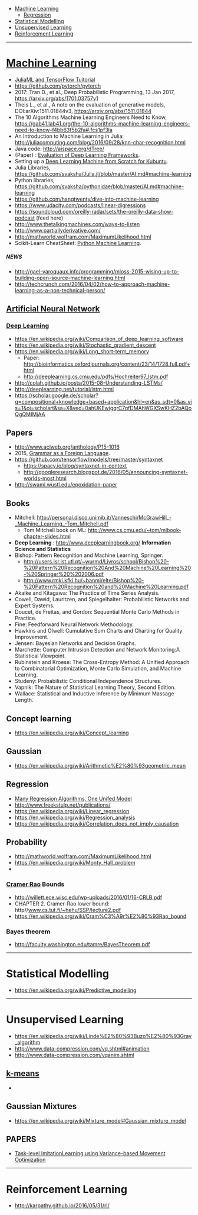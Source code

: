 + [Machine Learning](#machine-learning)
    + [Regression](#regression)
+ [Statistical Modelling](#statistical-modelling)
+ [Unsupervised Learning](#unsupervised-learning)
+ [Reinforcement Learning](#reinforcement-learning)

----

# [Machine Learning](https://en.wikipedia.org/wiki/Machine_learning)
+ [JuliaML and TensorFlow Tuitorial](http://white.ucc.asn.au/2017/01/24/JuliaML-and-TensorFlow-Tuitorial.html)
+ https://github.com/pytorch/pytorch
+ 2017: Tran D., et al., Deep Probabilistic Programming, 13 Jan 2017, https://arxiv.org/abs/1701.03757v1
+ Theis L., et al., A note on the evaluation of generative models, DOI:arXiv:1511.01844v3, https://arxiv.org/abs/1511.01844
+ The 10 Algorithms Machine Learning Engineers Need to Know, https://gab41.lab41.org/the-10-algorithms-machine-learning-engineers-need-to-know-f4bb63f5b2fa#.fcs1pf3la
+ An Introduction to Machine Learning in Julia: http://juliacomputing.com/blog/2016/09/28/knn-char-recognition.html
+ Java code: http://aispace.org/dTree/
+ {Paper} : [Evaluation of Deep Learning Frameworks](https://github.com/zer0n/deepframeworks).
+ Setting up a [Deep Learning Machine from Scratch for Kubuntu](https://github.com/saiprashanths/dl-setup).
+ Julia Libraries, https://github.com/svaksha/Julia.jl/blob/master/AI.md#machine-learning
+ Python libraries, https://github.com/svaksha/pythonidae/blob/master/AI.md#machine-learning
+ https://github.com/hangtwenty/dive-into-machine-learning
+ https://www.udacity.com/podcasts/linear-digressions
+ https://soundcloud.com/oreilly-radar/sets/the-oreilly-data-show-podcast (feed here)
+ http://www.thetalkingmachines.com/ways-to-listen
+ http://www.partiallyderivative.com/
+ http://mathworld.wolfram.com/MaximumLikelihood.html
+ Scikit-Learn CheatSheet: [Python Machine Learning](https://www.datacamp.com/community/blog/scikit-learn-cheat-sheet#gs.HtHkSQc).

##### NEWS
+ http://gael-varoquaux.info/programming/mloss-2015-wising-up-to-building-open-source-machine-learning.html
+ http://techcrunch.com/2016/04/02/how-to-approach-machine-learning-as-a-non-technical-person/

## [Artificial Neural Network](https://en.wikipedia.org/wiki/Artificial_neural_network)
### [Deep Learning](https://en.wikipedia.org/wiki/Deep_learning)
+ https://en.wikipedia.org/wiki/Comparison_of_deep_learning_software
+ https://en.wikipedia.org/wiki/Stochastic_gradient_descent
+ https://en.wikipedia.org/wiki/Long_short-term_memory
    + Paper: http://bioinformatics.oxfordjournals.org/content/23/14/1728.full.pdf+html
    + http://deeplearning.cs.cmu.edu/pdfs/Hochreiter97_lstm.pdf
+ http://colah.github.io/posts/2015-08-Understanding-LSTMs/
+ http://deeplearning.net/tutorial/lstm.html
+ https://scholar.google.de/scholar?q=compositional+knowledge+based+application&hl=en&as_sdt=0&as_vis=1&oi=scholart&sa=X&ved=0ahUKEwigqrC7qfDMAhWGXSwKHZ2bAQoQgQMIMjAA

## Papers
+ http://www.aclweb.org/anthology/P15-1016
+ 2015, [Grammar as a Foreign Language](https://papers.nips.cc/paper/5635-grammar-as-a-foreign-language.pdf).
+ https://github.com/tensorflow/models/tree/master/syntaxnet
    + https://spacy.io/blog/syntaxnet-in-context
    + http://googleresearch.blogspot.de/2016/05/announcing-syntaxnet-worlds-most.html
+ http://swami.wustl.edu/epoxidation-paper

## Books
+ Mitchell: http://personal.disco.unimib.it/Vanneschi/McGrawHill_-_Machine_Learning_-Tom_Mitchell.pdf
    + Tom Mitchell book on ML: http://www.cs.cmu.edu/~tom/mlbook-chapter-slides.html
+ __Deep Learning__ : http://www.deeplearningbook.org/
__Information Science and Statistics__
+ Bishop: Pattern Recognition and Machine Learning, Springer.
  + http://users.isr.ist.utl.pt/~wurmd/Livros/school/Bishop%20-%20Pattern%20Recognition%20And%20Machine%20Learning%20-%20Springer%20%202006.pdf
  + http://www.rmki.kfki.hu/~banmi/elte/Bishop%20-%20Pattern%20Recognition%20and%20Machine%20Learning.pdf
+ Akaike and Kitagawa: The Practice of Time Series Analysis. 
+ Cowell, Dawid, Lauritzen, and Spiegelhalter: Probabilistic Networks and Expert Systems. 
+ Doucet, de Freitas, and Gordon: Sequential Monte Carlo Methods in Practice. 
+ Fine: Feedforward Neural Network Methodology. 
+ Hawkins and Olwell: Cumulative Sum Charts and Charting for Quality Improvement. 
+ Jensen: Bayesian Networks and Decision Graphs. 
+ Marchette: Computer Intrusion Detection and Network Monitoring:A Statistical Viewpoint. 
+ Rubinstein and Kroese: The Cross-Entropy Method:  A Unified Approach to Combinatorial Optimization, Monte Carlo Simulation, and Machine Learning. 
+ Studený: Probabilistic Conditional Independence Structures.
+ Vapnik: The Nature of Statistical Learning Theory, Second Edition.  
+ Wallace: Statistical and Inductive Inference by Minimum Massage Length.

## Concept learning
+ https://en.wikipedia.org/wiki/Concept_learning

## Gaussian
+ https://en.wikipedia.org/wiki/Arithmetic%E2%80%93geometric_mean

## Regression
+ [Many Regression Algorithms, One Unifed Model](http://www.freekstulp.net/publications/pdfs/stulp15many.pdf)
+ http://www.freekstulp.net/publications/
+ https://en.wikipedia.org/wiki/Linear_regression
+ https://en.wikipedia.org/wiki/Regression_analysis
+ https://en.wikipedia.org/wiki/Correlation_does_not_imply_causation

## Probability
+ http://mathworld.wolfram.com/MaximumLikelihood.html
+ https://en.wikipedia.org/wiki/Monty_Hall_problem
+ 

### [Cramer Rao](https://en.wikipedia.org/wiki/Cram%C3%A9r%E2%80%93Rao_bound) Bounds
+ http://willett.ece.wisc.edu/wp-uploads/2016/01/16-CRLB.pdf
+ CHAPTER 2. Cramer-Rao lower bound: http//www.cs.tut.fi/~hehu/SSP/lecture2.pdf
+ https://en.wikipedia.org/wiki/Cram%C3%A9r%E2%80%93Rao_bound

### Bayes theorem
+ http://faculty.washington.edu/tamre/BayesTheorem.pdf


----

# Statistical Modelling
+ https://en.wikipedia.org/wiki/Predictive_modelling

----

# Unsupervised Learning
+ https://en.wikipedia.org/wiki/Linde%E2%80%93Buzo%E2%80%93Gray_algorithm
+ http://www.data-compression.com/vq.shtml#animation
+ http://www.data-compression.com/vqanim.shtml

## [k-means](https://en.wikipedia.org/wiki/K-means_clustering)
+ 

## Gaussian Mixtures
+ https://en.wikipedia.org/wiki/Mixture_model#Gaussian_mixture_model

## PAPERS
+ [Task-level ImitationLearning using Variance-based Movement Optimization](https://www.tu-ilmenau.de/fileadmin/media/neurob/publications/conferences_int/2009/Muehlig-ICRA-2009.pdf)

----
 
# Reinforcement Learning
+ http://karpathy.github.io/2016/05/31/rl/
